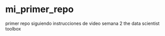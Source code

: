 mi_primer_repo
==============

primer repo siguiendo instrucciones de video semana 2 the data scientist toolbox
